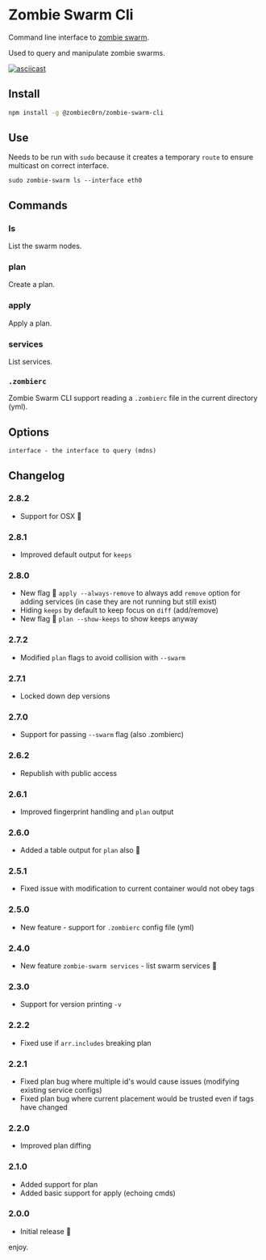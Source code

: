 # Zombie Swarm Cli

Command line interface to [zombie swarm]().

Used to query and manipulate zombie swarms.

[![asciicast](https://asciinema.org/a/3gdyjmwyg19iflktg51l30dpw.png)](https://asciinema.org/a/3gdyjmwyg19iflktg51l30dpw)

## Install

```sh
npm install -g @zombiec0rn/zombie-swarm-cli
```

## Use

Needs to be run with `sudo` because it creates a temporary `route` to ensure multicast on correct interface.

```
sudo zombie-swarm ls --interface eth0
```

## Commands

### ls

List the swarm nodes.

### plan

Create a plan.

### apply

Apply a plan.

### services

List services.

### `.zombierc`

Zombie Swarm CLI support reading a `.zombierc` file in the current directory (yml).

## Options

```
interface - the interface to query (mdns)
```

## Changelog

### 2.8.2

* Support for OSX :tada:

### 2.8.1

* Improved default output for `keeps` 

### 2.8.0

* New flag :black_flag: `apply --always-remove` to always add `remove` option for adding services (in case they are not running but still exist)
* Hiding `keeps` by default to keep focus on `diff` (add/remove)
* New flag :black_flag: `plan --show-keeps` to show keeps anyway 

### 2.7.2

* Modified `plan` flags to avoid collision with `--swarm`

### 2.7.1

* Locked down dep versions

### 2.7.0

* Support for passing `--swarm` flag (also .zombierc)

### 2.6.2

* Republish with public access

### 2.6.1

* Improved fingerprint handling and `plan` output

### 2.6.0

* Added a table output for `plan` also :tada:

### 2.5.1

* Fixed issue with modification to current container would not obey tags

### 2.5.0

* New feature - support for `.zombierc` config file (yml)

### 2.4.0

* New feature `zombie-swarm services` - list swarm services :rocket:

### 2.3.0

* Support for version printing `-v` 

### 2.2.2

* Fixed use if `arr.includes` breaking plan

### 2.2.1

* Fixed plan bug where multiple id's would cause issues (modifying existing service configs)
* Fixed plan bug where current placement would be trusted even if tags have changed

### 2.2.0

* Improved plan diffing 

### 2.1.0

* Added support for plan
* Added basic support for apply (echoing cmds)

### 2.0.0

* Initial release :tada:

enjoy.
